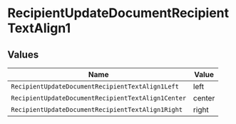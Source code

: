 # RecipientUpdateDocumentRecipientTextAlign1


## Values

| Name                                               | Value                                              |
| -------------------------------------------------- | -------------------------------------------------- |
| `RecipientUpdateDocumentRecipientTextAlign1Left`   | left                                               |
| `RecipientUpdateDocumentRecipientTextAlign1Center` | center                                             |
| `RecipientUpdateDocumentRecipientTextAlign1Right`  | right                                              |